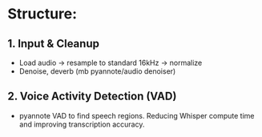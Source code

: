 # Structure:
## 1. Input & Cleanup
- Load audio -> resample to standard 16kHz -> normalize
- Denoise, deverb (mb pyannote/audio denoiser)

## 2. Voice Activity Detection (VAD)
- pyannote VAD to find speech regions. Reducing Whisper compute time and improving transcription accuracy.
